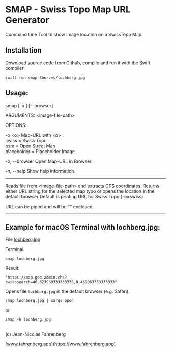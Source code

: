 #  SMAP - Swiss Topo Map URL Generator
Command Line Tool to show image location on a SwissTopo Map.


## Installation
Download source code from Github, compile and run it with the Swift compiler:
```
swift run smap Sources/lochberg.jpg
```

## Usage:

smap [-o <o>] [--browser] <image-file-path>

ARGUMENTS:
  \<image-file-path\>

OPTIONS:

  -o \<o\> Map-URL with \<o\> :
  <br> swiss = Swiss Topo
  <br> osm = Open Street Map
  <br> placeholder = Placeholder Image

  -b, --browser Open Map-URL in Browser

  -h, --help Show help information.

---

Reads file from \<image-file-path\>
and extracts GPS coordinates.
Returns either URL string for the selected map typo 
or opens the location in the default browser
Default is printing URL for Swiss Topo (-o=swiss).

URL can be piped and will be "" enclosed.

---

## Example for macOS Terminal with lochberg.jpg:
File [lochberg.jpg](https://github.com/Fahrenberg/smap/blob/43b726b9bc03bd5a3a54cf273c78af39ebc07f2c/Sources/lochberg.jpg) 

Terminal:
``` 
smap lochberg.jpg
```
Result:
```
"https://map.geo.admin.ch/?swisssearch=46.623938333333335,8.469063333333333"
```

Opens file `lochberg.jpg` in the default browser (e.g. Safari):
```
smap lochberg.jpg | xargs open
```
  or 
  
```
smap -b lochberg.jpg
```

##
(c) Jean-Nicolas Fahrenberg

[www.fahrenberg.app](https://www.fahrenberg.app)
